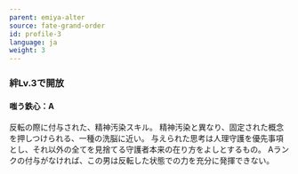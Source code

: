 ```yaml
---
parent: emiya-alter
source: fate-grand-order
id: profile-3
language: ja
weight: 3
---
```


### 絆Lv.3で開放

#### 嗤う鉄心：A

反転の際に付与された、精神汚染スキル。
精神汚染と異なり、固定された概念を押しつけられる、一種の洗脳に近い。
与えられた思考は人理守護を優先事項とし、それ以外の全てを見捨てる守護者本来の在り方をよしとするもの。
Aランクの付与がなければ、この男は反転した状態での力を充分に発揮できない。

